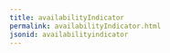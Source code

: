 ```yaml
---
title: availabilityIndicator
permalink: availabilityIndicator.html
jsonid: availabilityindicator
---
```

